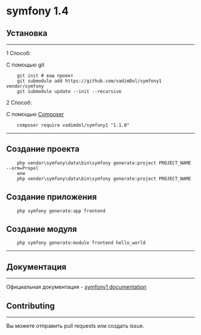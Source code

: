# symfony 1.4

## Установка
------------
1 Способ:




С помощью git
```
    git init # ваш проект
    git submodule add https://github.com/vadimDol/symfony1 vendor/symfony
    git submodule update --init --recursive
```

2 Способ:

С помощью [Composer](https://getcomposer.org/download/) 
```
    composer require vadimdol/symfony1 "1.1.0"
```

------------
## Создание проекта

```
    php vendor\symfony\data\bin\symfony generate:project PROJECT_NAME --orm=Propel 
    или
    php vendor\symfony\data\bin\symfony generate:project PROJECT_NAME  
```

## Создание приложения

```
    php symfony generate:app frontend
```

## Создание модуля


```
    php symfony generate:module frontend hello_world 
```
------------


## Документация
-------------
Официальная документация - [symfony1 documentation](http://symfony.com/legacy)

## Contributing
------------
Вы можете отправить pull requests или создать issue.
